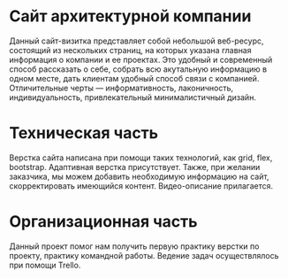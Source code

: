 # Сайт архитектурной компании

Данный сайт-визитка представляет собой  небольшой веб-ресурс, состоящий из нескольких страниц, на которых указана главная информация о компании и ее проектах.
Это удобный и современный способ рассказать о себе, собрать всю акутальную информацию в одном месте, дать клиентам удобный способ связи с компанией.  
Отличительные черты — информативность, лаконичность, индивидуальность, привлекательный минималистичный дизайн. 

# Техническая часть
Верстка сайта написана при помощи таких технологий, как grid, flex, bootstrap.
Адаптивная верстка присутствует.
Также, при желании заказчика, мы можем добавить необходимую информацию на сайт, скорректировать имеющийся контент.
Видео-описание прилагается.


# Организационная часть
Данный проект помог нам получить первую практику верстки по проекту, практику командной работы. Ведение задач осуществлялось при помощи Trello.

